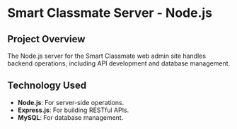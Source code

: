 # Smart Classmate Server -  Node.js

## Project Overview

The Node.js server for the Smart Classmate web admin site handles backend operations, including API development and database management.

## Technology Used

- **Node.js**: For server-side operations.
- **Express.js**: For building RESTful APIs.
- **MySQL**: For database management.
